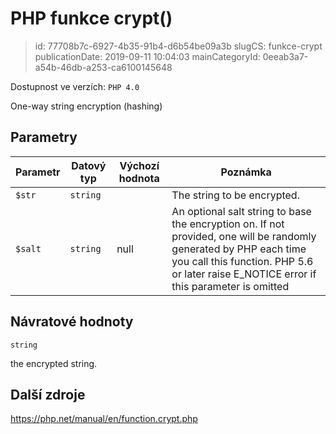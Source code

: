 PHP funkce crypt()
================================

> id: 77708b7c-6927-4b35-91b4-d6b54be09a3b
> slugCS: funkce-crypt
> publicationDate: 2019-09-11 10:04:03
> mainCategoryId: 0eeab3a7-a54b-46db-a253-ca6100145648

Dostupnost ve verzích: `PHP 4.0`

One-way string encryption (hashing)


Parametry
--------------

| Parametr | Datový typ | Výchozí hodnota | Poznámka |
|-----|-----|-----|-----|
| `$str` | `string` |  | The string to be encrypted. |
| `$salt` | `string` | null | An optional salt string to base the encryption on. If not provided, one will be randomly generated by PHP each time you call this function. PHP 5.6 or later raise E_NOTICE error if this parameter is omitted |


Návratové hodnoty
----------------

`string`

the encrypted string.

Další zdroje
------------

https://php.net/manual/en/function.crypt.php
